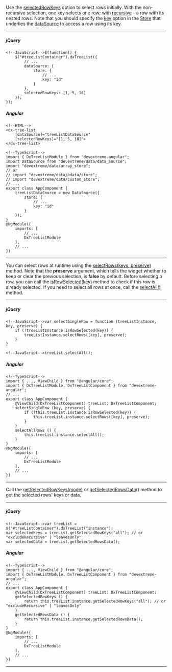 Use the [selectedRowKeys](/api-reference/10%20UI%20Widgets/GridBase/1%20Configuration/selectedRowKeys.md '/Documentation/ApiReference/UI_Widgets/dxTreeList/Configuration/#selectedRowKeys') option to select rows initially. With the non-recursive selection, one key selects one row; with [recursive](/api-reference/10%20UI%20Widgets/dxTreeList/1%20Configuration/selection/recursive.md '/Documentation/ApiReference/UI_Widgets/dxTreeList/Configuration/selection/#recursive') - a row with its nested rows. Note that you should specify the [key](/api-reference/30%20Data%20Layer/Store/1%20Configuration/key.md '/Documentation/ApiReference/Data_Layer/CustomStore/Configuration/#key') option in the [Store](/concepts/30%20Data%20Layer/5%20Data%20Layer/1%20Creating%20DataSource/3%20What%20Are%20Stores.md '/Documentation/Guide/Data_Layer/Data_Layer/#Creating_DataSource/What_Are_Stores') that underlies the [dataSource](/api-reference/10%20UI%20Widgets/GridBase/1%20Configuration/dataSource.md '/Documentation/ApiReference/UI_Widgets/dxTreeList/Configuration/#dataSource') to access a row using its key.

---
##### jQuery

    <!--JavaScript-->$(function() {
        $("#treeListContainer").dxTreeList({
            // ...
            dataSource: {
                store: {
                    // ...
                    key: "id"
                }
            },
            selectedRowKeys: [1, 5, 18]
        });
    });

##### Angular
    
    <!--HTML-->
    <dx-tree-list
        [dataSource]="treeListDataSource"
        [selectedRowKeys]="[1, 5, 18]">
    </dx-tree-list>

    <!--TypeScript-->
    import { DxTreeListModule } from "devextreme-angular";
    import DataSource from "devextreme/data/data_source";
    import "devextreme/data/array_store";
    // or
    // import "devextreme/data/odata/store";
    // import "devextreme/data/custom_store";
    // ...
    export class AppComponent {
        treeListDataSource = new DataSource({
            store: {
                // ...
                key: "id"
            }
        });
    }
    @NgModule({
        imports: [
            // ...
            DxTreeListModule
        ],
        // ...
    })
    
---

You can select rows at runtime using the [selectRows(keys, preserve)](/api-reference/10%20UI%20Widgets/GridBase/3%20Methods/selectRows(keys_preserve).md '/Documentation/ApiReference/UI_Widgets/dxTreeList/Methods/#selectRowskeys_preserve') method. Note that the **preserve** argument, which tells the widget whether to keep or clear the previous selection, is **false** by default. Before selecting a row, you can call the [isRowSelected(key)](/api-reference/10%20UI%20Widgets/GridBase/3%20Methods/isRowSelected(key).md '/Documentation/ApiReference/UI_Widgets/dxTreeList/Methods/#isRowSelectedkey') method to check if this row is already selected. If you need to select all rows at once, call the [selectAll()](/api-reference/10%20UI%20Widgets/dxTreeList/3%20Methods/selectAll().md '/Documentation/ApiReference/UI_Widgets/dxTreeList/Methods/#selectAll') method.

---
##### jQuery

    <!--JavaScript-->var selectSingleRow = function (treeListInstance, key, preserve) {
        if (!treeListInstance.isRowSelected(key)) {
            treeListInstance.selectRows([key], preserve);
        }
    }

<!---->

    <!--JavaScript-->treeList.selectAll();

##### Angular

    <!--TypeScript-->
    import { ..., ViewChild } from "@angular/core";
    import { DxTreeListModule, DxTreeListComponent } from "devextreme-angular";
    // ...
    export class AppComponent {
        @ViewChild(DxTreeListComponent) treeList: DxTreeListComponent;
        selectSingleRow (key, preserve) {
            if (!this.treeList.instance.isRowSelected(key)) {
                this.treeList.instance.selectRows([key], preserve);
            }
        }
        selectAllRows () {
            this.treeList.instance.selectAll();
        }
    }
    @NgModule({
        imports: [
            // ...
            DxTreeListModule
        ],
        // ...
    })
    
---

Call the [getSelectedRowKeys(mode)](/api-reference/10%20UI%20Widgets/dxTreeList/3%20Methods/getSelectedRowKeys(mode).md '/Documentation/ApiReference/UI_Widgets/dxTreeList/Methods/#getSelectedRowKeysmode') or [getSelectedRowsData()](/api-reference/10%20UI%20Widgets/dxTreeList/3%20Methods/getSelectedRowsData().md '/Documentation/ApiReference/UI_Widgets/dxTreeList/Methods/#getSelectedRowsData') method to get the selected rows' keys or data.

---
##### jQuery

    <!--JavaScript-->var treeList = $("#treeListContainer").dxTreeList("instance");
    var selectedKeys = treeList.getSelectedRowKeys("all"); // or "excludeRecursive" | "leavesOnly"
    var selectedData = treeList.getSelectedRowsData();

##### Angular

    <!--TypeScript-->
    import { ..., ViewChild } from "@angular/core";
    import { DxTreeListModule, DxTreeListComponent } from "devextreme-angular";
    // ...
    export class AppComponent {
        @ViewChild(DxTreeListComponent) treeList: DxTreeListComponent;
        getSelectedRowKeys () {
            return this.treeList.instance.getSelectedRowKeys("all"); // or "excludeRecursive" | "leavesOnly"
        }
        getSelectedRowsData () {
            return this.treeList.instance.getSelectedRowsData();
        }
    }
    @NgModule({
        imports: [
            // ...
            DxTreeListModule
        ],
        // ...
    })
    
---
